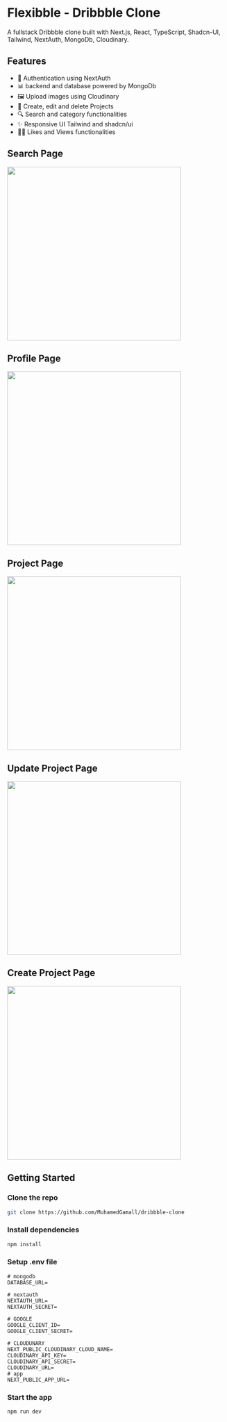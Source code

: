 # Flexibble - Dribbble Clone

A fullstack Dribbble clone built with Next.js, React, TypeScript, Shadcn-UI, Tailwind, NextAuth, MongoDb, Cloudinary.

## Features


* 🔐 Authentication using NextAuth
* 📊 backend and database powered by MongoDb
* 🖼️ Upload images using Cloudinary
* 📝 Create, edit and delete Projects
* 🔍 Search and category functionalities 
* ✨ Responsive UI Tailwind and shadcn/ui
* 👍🏻 Likes and Views functionalities

## Search Page
<img src="https://github.com/MuhamedGamall/dribbble-clone/blob/master/public/one.png" width="400px" />

## Profile Page
<img src="https://github.com/MuhamedGamall/dribbble-clone/blob/master/public/two.png" width="400px" />

## Project Page
<img src="https://github.com/MuhamedGamall/dribbble-clone/blob/master/public/three.png" width="400px" />

## Update Project Page
<img src="https://github.com/MuhamedGamall/dribbble-clone/blob/master/public/four.png" width="400px" />

## Create Project Page
<img src="https://github.com/MuhamedGamall/dribbble-clone/blob/master/public/five.png" width="400px" />

## Getting Started

### Clone the repo

```bash
git clone https://github.com/MuhamedGamall/dribbble-clone
```

### Install dependencies

```bash
npm install
```

### Setup .env file

```env
# mongodb
DATABASE_URL=

# nextauth
NEXTAUTH_URL=
NEXTAUTH_SECRET=

# GOOGLE
GOOGLE_CLIENT_ID=
GOOGLE_CLIENT_SECRET=

# CLOUDUNARY
NEXT_PUBLIC_CLOUDINARY_CLOUD_NAME=
CLOUDINARY_API_KEY=
CLOUDINARY_API_SECRET=
CLOUDINARY_URL=
# app
NEXT_PUBLIC_APP_URL=

```

### Start the app

```bash
npm run dev
```
